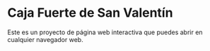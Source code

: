 # Caja Fuerte de San Valentín

Este es un proyecto de página web interactiva que puedes abrir en cualquier navegador web.
